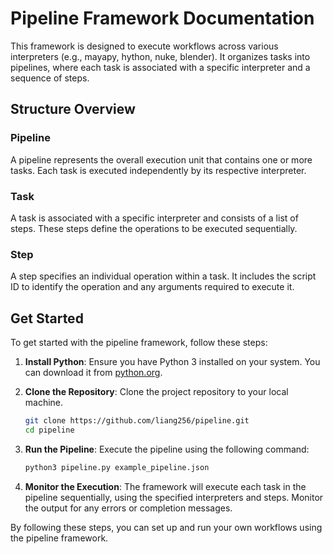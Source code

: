 # Pipeline Framework Documentation

This framework is designed to execute workflows across various interpreters (e.g., mayapy, hython, nuke, blender). It organizes tasks into pipelines, where each task is associated with a specific interpreter and a sequence of steps.

## Structure Overview

### Pipeline

A pipeline represents the overall execution unit that contains one or more tasks. Each task is executed independently by its respective interpreter.

### Task

A task is associated with a specific interpreter and consists of a list of steps. These steps define the operations to be executed sequentially.

### Step

A step specifies an individual operation within a task. It includes the script ID to identify the operation and any arguments required to execute it.

## Get Started

To get started with the pipeline framework, follow these steps:

1. **Install Python**: Ensure you have Python 3 installed on your system. You can download it from [python.org](https://www.python.org/).

2. **Clone the Repository**: Clone the project repository to your local machine.
    ```sh
    git clone https://github.com/liang256/pipeline.git
    cd pipeline
    ```

3. **Run the Pipeline**: Execute the pipeline using the following command:
    ```sh
    python3 pipeline.py example_pipeline.json
    ```

4. **Monitor the Execution**: The framework will execute each task in the pipeline sequentially, using the specified interpreters and steps. Monitor the output for any errors or completion messages.

By following these steps, you can set up and run your own workflows using the pipeline framework.
